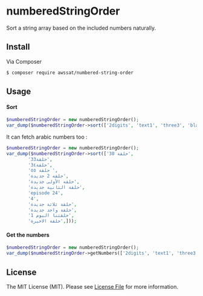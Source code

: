 # numberedStringOrder

Sort a string array based on the included numbers naturally.

## Install

Via Composer

``` bash
$ composer require awssat/numbered-string-order
```

## Usage


#### Sort
``` php
$numberedStringOrder = new numberedStringOrder();
var_dump($numberedStringOrder->sort(['2digits', 'text1', 'three3', 'blank']));
```

It can fetch arabic numbers too :
``` php
$numberedStringOrder = new numberedStringOrder();
var_dump($numberedStringOrder->sort(['حلقة 30',
        'حلقة33',
        'حلقة3٤',
        'حلقة ٥٥ ',
        'حلقه 2 جديدة',
        'حلقه الأولى جديدة',
        'حلقة الثانية جديدة',
        'episode 24',
        '4',
        'حلقة ثلاثة جديدة',
        'حلقة واحد جديدة',
        'حلقتنا اليوم 1',
        'حلقة الاخيرة',]));
```

#### Get the numbers
``` php
$numberedStringOrder = new numberedStringOrder();
var_dump($numberedStringOrder->getNumbers(['2digits', 'text1', 'three3', 'blank']));
```

## License

The MIT License (MIT). Please see [License File](LICENSE.md) for more information.

